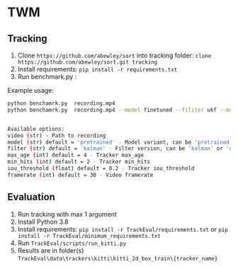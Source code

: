 # TWM



## Tracking
1. Clone `https://github.com/abewley/sort` into tracking folder: `clone https://github.com/abewley/sort.git tracking`
2. Install requirements: `pip install -r requirements.txt`
3. Run benchmark.py :

Example usage:
```bash
python benchamrk.py  recording.mp4
python benchamrk.py  recording.mp4 --model finetuned --filiter ukf --max_age 20 --iou_threshold 0.3


Available options:
video (str) - Path to recording
model (str) default = 'pretrained' - Model variant, can be 'pretrained' or 'finetuned'
filter (str) default = 'kalman' - Filter version, can be 'kalman' or 'ukf'
max_age (int) default = 4 - Tracker max_age
min_hits (int) default = 2 - Tracker min_hits
iou_threshold (float) default = 0.2 - Tracker iou_threshold
framerate (int) default = 30 - Video framerate
```


## Evaluation
1. Run tracking with max 1 argument
2. Install Python 3.8
3. Install requirements: `pip install -r TrackEval/requirements.txt` or `pip install -r TrackEval/minimum_requirements.txt`
4. Run `TrackEval/scripts/run_kitti.py`
5. Results are in folder(s) `TrackEval\data\trackers\kitti\kitti_2d_box_train\{tracker_name}`
